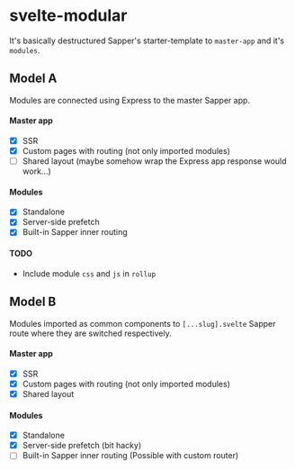 # svelte-modular
It's basically destructured Sapper's starter-template to `master-app` and it's `modules`.

## Model A
Modules are connected using Express to the master Sapper app.

#### Master app
- [x] SSR
- [x] Custom pages with routing (not only imported modules)
- [ ] Shared layout (maybe somehow wrap the Express app response would work...)

#### Modules
- [x] Standalone
- [x] Server-side prefetch
- [x] Built-in Sapper inner routing

#### TODO
- Include module `css` and `js` in `rollup`

## Model B
Modules imported as common components to `[...slug].svelte` Sapper route where they are switched respectively.

#### Master app
- [x] SSR
- [x] Custom pages with routing (not only imported modules)
- [x] Shared layout

#### Modules
- [x] Standalone
- [x] Server-side prefetch (bit hacky)
- [ ] Built-in Sapper inner routing (Possible with custom router)

